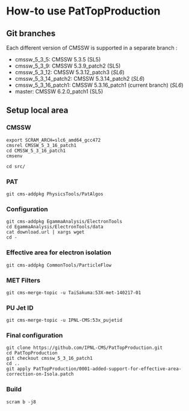 How-to use PatTopProduction
===========================

Git branches
------------

Each different version of CMSSW is supported in a separate branch :

  - cmssw_5_3_5: CMSSW 5.3.5 (SL5)
  - cmssw_5_3_9: CMSSW 5.3.9_patch2 (SL5)
  - cmssw_5_3_12: CMSSW 5.3.12_patch3 (*SL6*)
  - cmssw_5_3_14_patch2: CMSSW 5.3.14_patch2 (*SL6*)
  - cmssw_5_3_16_patch1: CMSSW 5.3.16_patch1 (current branch) (*SL6*)
  - master: CMSSW 6.2.0_patch1 (SL5)

Setup local area
----------------

### CMSSW

    export SCRAM_ARCH=slc6_amd64_gcc472
    cmsrel CMSSW_5_3_16_patch1
    cd CMSSW_5_3_16_patch1
    cmsenv

    cd src/

### PAT

    git cms-addpkg PhysicsTools/PatAlgos

### Configuration

    git cms-addpkg EgammaAnalysis/ElectronTools
    cd EgammaAnalysis/ElectronTools/data
    cat download.url | xargs wget
    cd -

### Effective area for electron isolation

    git cms-addpkg CommonTools/ParticleFlow

### MET Filters

    git cms-merge-topic -u TaiSakuma:53X-met-140217-01

### PU Jet ID

    git cms-merge-topic -u IPNL-CMS:53x_pujetid

### Final configuration

    git clone https://github.com/IPNL-CMS/PatTopProduction.git
    cd PatTopProduction
    git checkout cmssw_5_3_16_patch1
    cd ..
    git apply PatTopProduction/0001-added-support-for-effective-area-correction-on-Isola.patch

### Build

    scram b -j8
